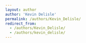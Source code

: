 ```yaml
---
layout: author
author: 'Kevin Delisle'
permalink: /authors/Kevin_Delisle/
redirect_from:
  - /authors/Kevin_Delisle/
  - /authors/kevin_delisle/
---
```

